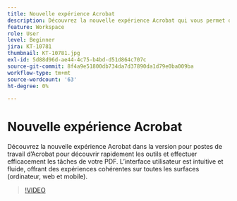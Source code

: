 ```yaml
---
title: Nouvelle expérience Acrobat
description: Découvrez la nouvelle expérience Acrobat qui vous permet de découvrir rapidement les outils et d’effectuer efficacement les tâches de votre PDF
feature: Workspace
role: User
level: Beginner
jira: KT-10781
thumbnail: KT-10781.jpg
exl-id: 5d88d96d-ae44-4c75-b4bd-d51d864c707c
source-git-commit: 8f4a9e51800db734da7d37890da1d79e0ba009ba
workflow-type: tm+mt
source-wordcount: '63'
ht-degree: 0%

---
```


# Nouvelle expérience Acrobat

Découvrez la nouvelle expérience Acrobat dans la version pour postes de travail d’Acrobat pour découvrir rapidement les outils et effectuer efficacement les tâches de votre PDF. L’interface utilisateur est intuitive et fluide, offrant des expériences cohérentes sur toutes les surfaces (ordinateur, web et mobile).

>[!VIDEO](https://video.tv.adobe.com/v/345949?quality=12&learn=on&hidetitle=true)
